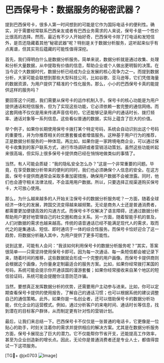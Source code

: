 # 巴西保号卡：数据服务的秘密武器？

提到巴西保号卡，很多人第一时间想到的可能是它作为国际电话卡的便利性。确实，对于需要经常联系巴西亲友或者有巴西业务需求的人来说，保号卡是一个性价比很高的选择。然而，最近有不少人开始好奇，巴西保号卡除了打电话和发短信外，是否还隐藏着其他“秘密武器”呢？特别是关于数据分析服务，这听起来似乎有点离谱，但其实背后蕴藏的可能性值得深挖。

首先，我们得明白什么是数据分析服务。简单来说，数据分析就是通过收集、处理和分析大量数据，从中提取有价值的信息，帮助企业或个人做出更明智的决策。在当今这个大数据时代，数据分析已经成为企业发展的核心竞争力之一。而提到数据分析，大家可能会联想到那些大型科技公司，比如谷歌、亚马逊等，它们凭借海量的数据资源，为用户提供了精准的个性化服务。那么，小小的巴西保号卡真的能提供这样的服务吗？

要回答这个问题，我们需要从保号卡的运作机制入手。保号卡的核心功能是为用户提供通话和短信服务，但为了实现这些功能，它必须依赖一套完整的通信网络。而这套网络不仅仅是用来传递声音信号的，它还能够记录用户的通话时长、拨打频率、通话对象等一系列信息。这些看似普通的数据，实际上蕴含了巨大的价值。

举个例子，如果你长期使用保号卡拨打某个特定号码，系统会自动识别出这个号码的重要性，并为你推荐相关的优惠套餐或者增值服务。这种基于用户行为的推荐，正是数据分析服务的一种体现。再比如，如果你是一家跨境电商企业，可以通过保号卡收集到的客户联系方式，进行市场调研或者营销活动策划。虽然这些功能听起来很高端，但实际上很多保号卡提供商已经在悄悄地做类似的事情了。

当然，有人可能会质疑：“我的隐私安全怎么办？”这是一个非常重要的问题。毕竟，在享受数据分析带来的便利的同时，我们也必须确保个人信息的安全。在这方面，保号卡提供商通常会采取多重加密措施，确保用户数据不会被泄露。同时，他们也会遵守相关法律法规，不会滥用用户数据。所以，只要选择正规渠道购买保号卡，大可放心使用。

那么，为什么越来越多的人开始关注保号卡的数据分析服务呢？一方面，随着全球经济一体化的发展，跨国交流变得越来越频繁。无论是商务人士还是普通消费者，都需要更加便捷高效的沟通方式。而保号卡不仅解决了语言障碍，还通过数据分析帮助用户更好地管理自己的社交圈和商业关系。另一方面，随着智能手机的普及，人们对数据的需求也越来越高。传统的语音通话已经不能满足现代人的需求，取而代之的是集通话、短信、即时通讯于一体的综合性服务。而保号卡恰好迎合了这一趋势，将数据分析融入其中，为用户提供了更多可能性。

说到这里，可能有人会问：“我该如何利用保号卡的数据分析服务呢？”其实，答案很简单——只需坚持使用保号卡即可。因为每一次通话、每一条短信都会被记录下来，随着时间的推移，这些数据就会形成一个完整的用户画像。而保号卡提供商则会根据这个画像，为你量身定制最适合的服务方案。比如，如果你经常拨打某国的号码，系统可能会提示你开通该国的漫游套餐；如果你经常接收来自某个地区的短信验证码，系统可能会提醒你注意防范诈骗。

当然，要想真正发挥数据分析的优势，还需要用户主动参与进来。比如，你可以定期查看保号卡提供的使用报告，了解自己的通话习惯；也可以根据系统的建议调整自己的通信策略。此外，如果你是一名创业者，还可以借助保号卡的数据分析功能，优化企业的运营模式。例如，通过分析客户的来电时间、通话时长等信息，找到潜在的目标客户群体，从而制定更有针对性的营销计划。

最后，让我们来总结一下。巴西保号卡不仅仅是一张普通的电话卡，它更像是一位贴心的助手，时刻关注着你的需求并提供相应的解决方案。尤其是在数据分析服务方面，保号卡展现出了巨大的潜力。它不仅能帮你节省开支，还能提高工作效率，甚至为企业创造新的增长点。因此，无论你是普通消费者还是专业人士，都值得尝试一下这项服务。

[TG💪+ @jx0703 ![Image](https://github.com/user-attachments/assets/dbca1d08-cadb-493c-b0ec-ad6f7a83f270)]